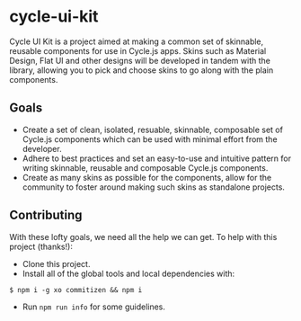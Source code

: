 # cycle-ui-kit

Cycle UI Kit is a project aimed at making a common set of 
skinnable, reusable components for use in Cycle.js apps.
Skins such as Material Design, Flat UI and other designs
will be developed in tandem with the library, allowing you to
pick and choose skins to go along with the plain components.

## Goals

* Create a set of clean, isolated, resuable, skinnable, composable set of Cycle.js components which can be used with minimal effort from the developer.
* Adhere to best practices and set an easy-to-use and intuitive pattern for writing skinnable, reusable and composable Cycle.js components.
* Create as many skins as possible for the components, allow for the community to foster around making such skins as standalone projects. 

## Contributing

With these lofty goals, we need all the help we can get. To help with this project (thanks!):
* Clone this project.
* Install all of the global tools and local dependencies with:

```
$ npm i -g xo commitizen && npm i
```

* Run `npm run info` for some guidelines.
